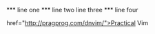 *** line one
*** line two 
line three
*** line four

 href="http://pragprog.com/dnvim/">Practical Vim</a>
